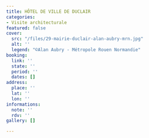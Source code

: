 ```yaml
---
title: HÔTEL DE VILLE DE DUCLAIR
categories:
- Visite architecturale
featured: false
cover:
  src: "/files/29-mairie-duclair-alan-aubry-mrn.jpg"
  alt: ''
  legend: "©Alan Aubry - Métropole Rouen Normandie"
booking:
  link: ''
  state: ''
  period: ''
  dates: []
address:
  place: ''
  lat: ''
  lon: ''
informations:
  note: ''
  rdv: ''
gallery: []

---
```

